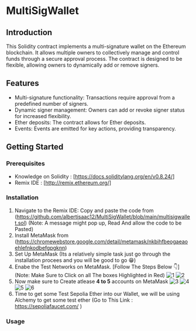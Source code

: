 # MultiSigWallet

## Introduction
This Solidity contract implements a multi-signature wallet on the Ethereum blockchain. It allows multiple owners to collectively manage and control funds through a secure approval process. The contract is designed to be flexible, allowing owners to dynamically add or remove signers.

## Features
- Multi-signature functionality: Transactions require approval from a predefined number of signers.
- Dynamic signer management: Owners can add or revoke signer status for increased flexibility.
- Ether deposits: The contract allows for Ether deposits.
- Events: Events are emitted for key actions, providing transparency.

## Getting Started

### Prerequisites
- Knowledge on Solidity : [https://docs.soliditylang.org/en/v0.8.24/]
- Remix IDE : [http://remix.ethereum.org/]

### Installation
1. Navigate to the Remix IDE: Copy and paste the code from (https://github.com/albertisaac12/MultiSigWallet/blob/main/multisigwallet.sol) (Note: A message might pop up, Read And allow the code to be Pasted)
2. Install MetaMask from (https://chromewebstore.google.com/detail/metamask/nkbihfbeogaeaoehlefnkodbefgpgknn)
3. Set Up MetaMask (Its a relatively simple task just go through the installation procees and you will be good to go 😁)
4. Enabe the Test Networks on MetaMask. [Follow The Steps Below 👇] (Note: Make Sure to Click on all The boxes Highlighted in Red)
  ![1](https://github.com/albertisaac12/MultiSigWallet/assets/91803132/213b2445-5a2e-4fa0-bd62-7adbf3c243df)
  ![2](https://github.com/albertisaac12/MultiSigWallet/assets/91803132/28d40e40-5f9b-479a-b995-54b217f09b0b)
5. Now make sure to Create atlease **4 to 5** accounts on MetaMask
  ![3](https://github.com/albertisaac12/MultiSigWallet/assets/91803132/f6e2b3e4-4167-412a-ae83-3653fe45b358)
  ![4](https://github.com/albertisaac12/MultiSigWallet/assets/91803132/a094fd70-f1f8-48b6-ba29-f63fecc48f76)
  ![5](https://github.com/albertisaac12/MultiSigWallet/assets/91803132/43c6ae43-7e02-4c11-be88-9d252c11c1dc)
  ![6](https://github.com/albertisaac12/MultiSigWallet/assets/91803132/ed64bb93-80fc-46ab-83f1-9b167778fd8f)
6. Time to get some Test Sepolia Ether into our Wallet, we will be using Alchemy to get some test ether (Go to This Link : https://sepoliafaucet.com/ )
   


### Usage

